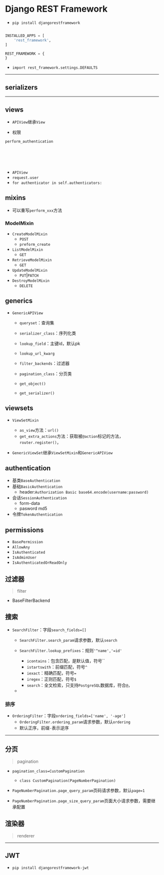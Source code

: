 # Django REST Framework


- `pip install djangorestframework`



```py

INSTALLED_APPS = [
    'rest_framework',
]

REST_FRAMEWORK = {
}

```

- `import rest_framework.settings.DEFAULTS`
---


## serializers


---
## views
- `APIView`继承`View`

- 权限

```py
perform_authentication







```
- `APIView`
- `request.user`
- `for authenticator in self.authenticators:`


## mixins
- 可以重写`perform_xxx`方法


### ModelMixin

- `CreateModelMixin`
    - `POST`
    - `preform_create`
- `ListModelMixin`
    - `GET`
- `RetrieveModelMixin`
    - `GET`
- `UpdateModelMixin`
    - `PUT`|`PATCH`
- `DestroyModelMixin`
    - `DELETE`



## generics

- `GenericAPIView`
    - `queryset`：查询集
    - `serializer_class`：序列化类
    - `lookup_field`：主键id，默认pk
    - `lookup_url_kwarg`
    - `filter_backends`：过滤器
    - `pagination_class`：分页类

    - `get_object()`
    - `get_serializer()`


## viewsets

- `ViewSetMixin`
    - `as_view`方法：`url()`
    - `get_extra_actions`方法：获取被`@action`标记的方法，`router.register()`，

- `GenericViewSet`继承`ViewSetMixin`和`GenericAPIView`


## authentication
- 基类`BaseAuthentication`
- 基础`BasicAuthentication`
    - header:`Authorization Basic base64.encode(username:password)`
- 会话`SessionAuthentication`
    - form-data
    - pasword md5
- 令牌`TokenAuthentication`


## permissions

- `BasePermission`
- `AllowAny`
- `IsAuthenticated`
- `IsAdminUser`
- `IsAuthenticatedOrReadOnly`



## 过滤器
> filter
- BaseFilterBackend

## 搜索
- `SearchFilter`：字段`search_fields=[]`
    - `SearchFilter.search_param`请求参数，默认`search`
    - `SearchFilter.lookup_prefixes`：规则`'^name','=id'`
        - `icontains`：包含匹配，是默认值，符号``
        - `istartswith`：前缀匹配，符号`^`
        - `iexact`：精确匹配，符号`=`
        - `iregex`：正则匹配，符号`$`
        - `search`：全文检索，只支持`PostgreSQL`数据库，符合`@`，

    -
### 排序
- `OrderingFilter`：字段`ordering_fields=['name', '-age']`
    - `OrderingFilter.ordering_param`请求参数，默认`ordering`
    - 默认正序，前缀`-`表示逆序
---
## 分页
> pagination
- `pagination_class=CustomPagination`
    - `class CustomPagination(PageNumberPagination)`

- `PageNumberPagination.page_query_param`页码请求参数，默认`page=1`
- `PageNumberPagination.page_size_query_param`页面大小请求参数，需要继承配置

## 渲染器
> renderer



---
## JWT

- `pip install djangorestframework-jwt`


